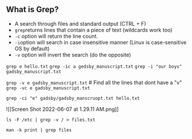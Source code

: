 ## What is Grep?

- A search through files and standard output (CTRL + F)
- `grep`returns lines that contain a piece of text (wildcards work too)
- `-c` option will return the line count.
- `-i`option will search in case insensitive manner (Linux is case-sensitive OS by default)
- `-v` option will invert the search (do the opposite)

`grep e hello.txt`
`grep -ic a gedsby_manuscript.txt`
`grep -i "our boys" gadsby_manuscript.txt`

`grep -v e gadsby_manuscript.txt` # Find all the lines that dont have a "v"
`grep -vc e gadsby_manuscript.txt`

`grep -ci "e" gadsby/gadsby_manscruopt.txt hello.txt`

![[Screen Shot 2022-06-07 at 1.29.11 AM.png]]

`ls -F /etc | grep -v / > files.txt`

`man -k print | grep files`
